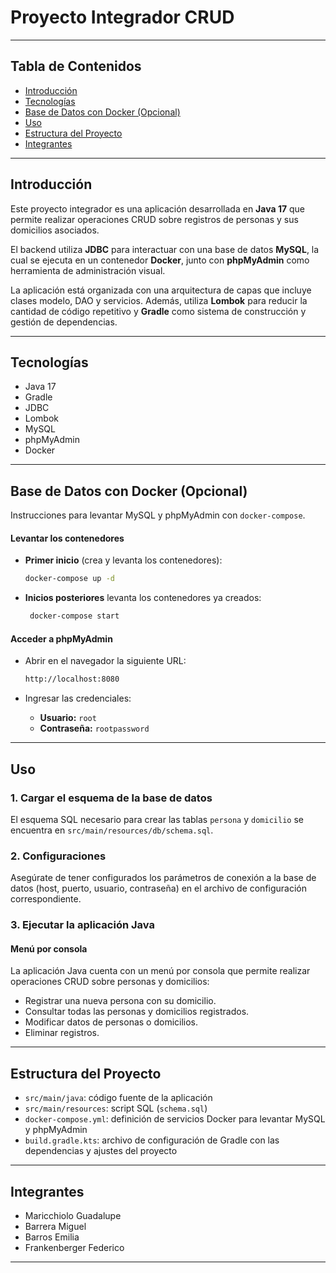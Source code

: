 # Proyecto Integrador CRUD


---
## Tabla de Contenidos

- [Introducción](#introducción)
- [Tecnologías](#tecnologías)
- [Base de Datos con Docker (Opcional)](#base-de-datos-con-docker-opcional)
- [Uso](#uso)
- [Estructura del Proyecto](#estructura-del-proyecto)
- [Integrantes](#integrantes)

---

## Introducción

Este proyecto integrador es una aplicación desarrollada en **Java 17** que permite realizar operaciones CRUD sobre registros de personas y sus domicilios asociados.

El backend utiliza **JDBC** para interactuar con una base de datos **MySQL**, la cual se ejecuta en un contenedor **Docker**, junto con **phpMyAdmin** como herramienta de administración visual.

La aplicación está organizada con una arquitectura de capas que incluye clases modelo, DAO y servicios. Además, utiliza **Lombok** para reducir la cantidad de código repetitivo y **Gradle** como sistema de construcción y gestión de dependencias.

---

## Tecnologías
- Java 17
- Gradle
- JDBC
- Lombok
- MySQL
- phpMyAdmin
- Docker

---

## Base de Datos con Docker (Opcional)

Instrucciones para levantar MySQL y phpMyAdmin con `docker-compose`.

#### Levantar los contenedores

- **Primer inicio** (crea y levanta los contenedores):
  ```bash
  docker-compose up -d
  
- **Inicios posteriores** levanta los contenedores ya creados:
  ```bash
   docker-compose start
  
#### Acceder a phpMyAdmin

- Abrir en el navegador la siguiente URL:
  ```bash
  http://localhost:8080

- Ingresar las credenciales:

  - ****Usuario:**** `root`
  - ****Contraseña:**** `rootpassword`

---
## Uso

### 1. Cargar el esquema de la base de datos

El esquema SQL necesario para crear las tablas `persona` y `domicilio` se encuentra en `src/main/resources/db/schema.sql`.

### 2. Configuraciones

Asegúrate de tener configurados los parámetros de conexión a la base de datos (host, puerto, usuario, contraseña) en el archivo de configuración correspondiente.

### 3. Ejecutar la aplicación Java

#### Menú por consola

La aplicación Java cuenta con un menú por consola que permite realizar operaciones CRUD sobre personas y domicilios:

- Registrar una nueva persona con su domicilio.
- Consultar todas las personas y domicilios registrados.
- Modificar datos de personas o domicilios.
- Eliminar registros.

---
## Estructura del Proyecto

- `src/main/java`: código fuente de la aplicación
- `src/main/resources`: script SQL (`schema.sql`)
- `docker-compose.yml`: definición de servicios Docker para levantar MySQL y phpMyAdmin
- `build.gradle.kts`: archivo de configuración de Gradle con las dependencias y ajustes del proyecto

---

## Integrantes

- Maricchiolo Guadalupe
- Barrera Miguel
- Barros Emilia
- Frankenberger Federico 

---

